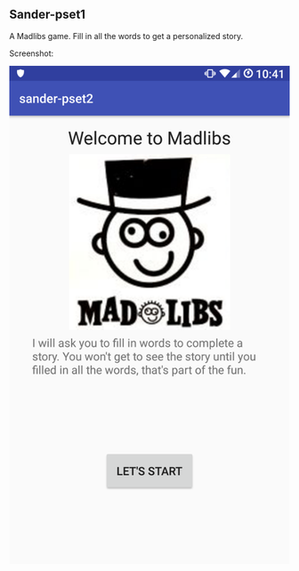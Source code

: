 ## Sander-pset1

A Madlibs game. Fill in all the words to get a personalized story.

Screenshot:

![alt text](/doc/Screenshot.png)